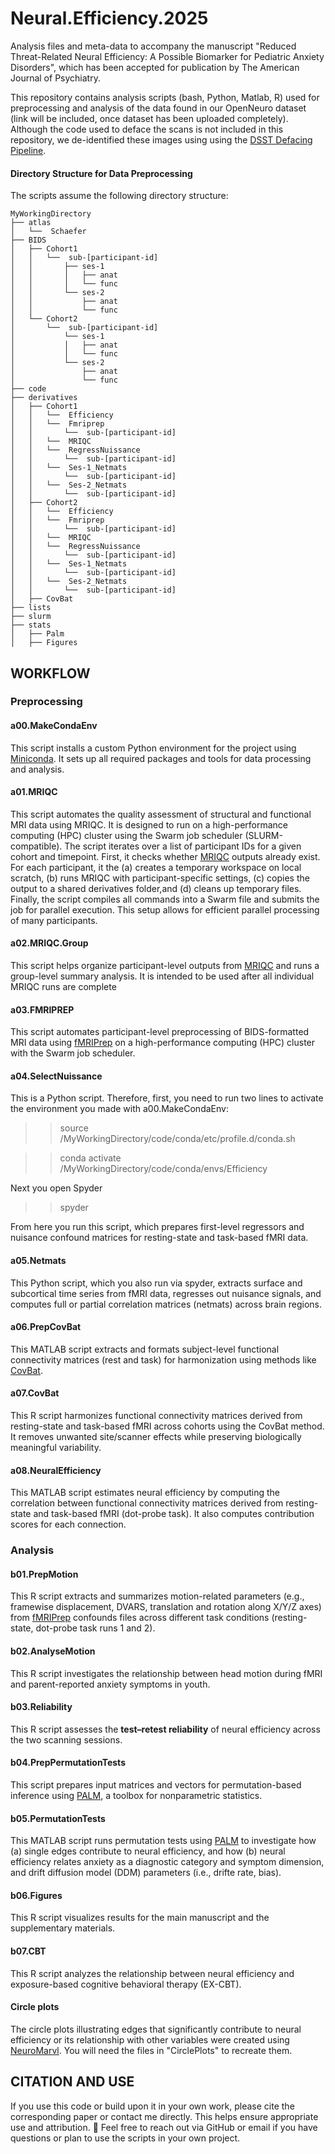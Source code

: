 # Neural.Efficiency.2025
Analysis files and meta-data to accompany the manuscript "Reduced Threat-Related Neural Efficiency: A Possible Biomarker for Pediatric Anxiety Disorders", which has been accepted for publication by The American Journal of Psychiatry.

This repository contains analysis scripts (bash, Python, Matlab, R) used for preprocessing and analysis of the data found in our OpenNeuro dataset (link will be included, once dataset has been uploaded completely). Although the code used to deface the scans is not included in this repository, we de-identified these images using using the [DSST Defacing Pipeline](https://github.com/nimh-dsst/dsst-defacing-pipeline).

#### Directory Structure for Data Preprocessing

The scripts assume the following directory structure:

```
MyWorkingDirectory
├── atlas
│   └──  Schaefer
├── BIDS
│   ├── Cohort1
│   │   └──  sub-[participant-id]
│   │       ├── ses-1
│   │       │   ├── anat
│   │       │   └── func
│   │       └── ses-2
│   │           ├── anat
│   │           └── func
│   └── Cohort2
│       └──  sub-[participant-id]
│           └── ses-1
│           │   ├── anat
│           │   └── func
│           └── ses-2
│               ├── anat
│               └── func
├── code
├── derivatives
│   ├── Cohort1
│   │   └──  Efficiency
│   │   └──  Fmriprep
│   │       └──  sub-[participant-id]
│   │   └──  MRIQC
│   │   └──  RegressNuissance
│   │       └──  sub-[participant-id]
│   │   └──  Ses-1_Netmats
│   │       └──  sub-[participant-id]
│   │   └──  Ses-2_Netmats
│   │       └──  sub-[participant-id]
│   ├── Cohort2
│   │   └──  Efficiency
│   │   └──  Fmriprep
│   │       └──  sub-[participant-id]
│   │   └──  MRIQC
│   │   └──  RegressNuissance
│   │       └──  sub-[participant-id]
│   │   └──  Ses-1_Netmats
│   │       └──  sub-[participant-id]
│   │   └──  Ses-2_Netmats
│   │       └──  sub-[participant-id]
│   ├── CovBat
├── lists
├── slurm
├── stats
│   ├── Palm
│   ├── Figures
```

## WORKFLOW
### Preprocessing
#### a00.MakeCondaEnv
This script installs a custom Python environment for the project using [Miniconda](https://www.anaconda.com/docs/getting-started/miniconda/main). It sets up all required packages and tools for data processing and analysis.

#### a01.MRIQC
This script automates the quality assessment of structural and functional MRI data using MRIQC. It is designed to run on a high-performance computing (HPC) cluster using the Swarm job scheduler (SLURM-compatible). The script iterates over a list of participant IDs for a given cohort and timepoint. First, it checks whether [MRIQC](https://mriqc.readthedocs.io/en/stable/) outputs already exist. For each participant, it the (a) creates a temporary workspace on local scratch, (b) runs MRIQC with participant-specific settings, (c) copies the output to a shared derivatives folder,and (d) cleans up temporary files. Finally, the script compiles all commands into a Swarm file and submits the job for parallel execution. This setup allows for efficient parallel processing of many participants.

#### a02.MRIQC.Group
This script helps organize participant-level outputs from [MRIQC](https://mriqc.readthedocs.io/en/stable/) and runs a group-level summary analysis. It is intended to be used after all individual MRIQC runs are complete 

#### a03.FMRIPREP
This script automates participant-level preprocessing of BIDS-formatted MRI data using [fMRIPrep](https://fmriprep.org/en/stable/) on a high-performance computing (HPC) cluster with the Swarm job scheduler.

#### a04.SelectNuissance
This is a Python script. Therefore, first, you need to run two lines to activate the environment you made with a00.MakeCondaEnv:
>> source /MyWorkingDirectory/code/conda/etc/profile.d/conda.sh

>> conda activate /MyWorkingDirectory/code/conda/envs/Efficiency

Next you open Spyder

>> spyder

From here you run this script, which prepares first-level regressors and nuisance confound matrices for resting-state and task-based fMRI data.

#### a05.Netmats
This Python script, which you also run via spyder, extracts surface and subcortical time series from fMRI data, regresses out nuisance signals, and computes full or partial correlation matrices (netmats) across brain regions.

#### a06.PrepCovBat
This MATLAB script extracts and formats subject-level functional connectivity matrices (rest and task) for harmonization using methods like [CovBat](https://github.com/andy1764/CovBat_Harmonization).

#### a07.CovBat
This R script harmonizes functional connectivity matrices derived from resting-state and task-based fMRI across cohorts using the CovBat method. It removes unwanted site/scanner effects while preserving biologically meaningful variability.

#### a08.NeuralEfficiency
This MATLAB script estimates neural efficiency by computing the correlation between functional connectivity matrices derived from resting-state and task-based fMRI (dot-probe task). It also computes contribution scores for each connection.

### Analysis
#### b01.PrepMotion
This R script extracts and summarizes motion-related parameters (e.g., framewise displacement, DVARS, translation and rotation along X/Y/Z axes) from [fMRIPrep](https://fmriprep.org/en/stable/) confounds files across different task conditions (resting-state, dot-probe task runs 1 and 2).

#### b02.AnalyseMotion
This R script investigates the relationship between head motion during fMRI and parent-reported anxiety symptoms in youth.

#### b03.Reliability
This R script assesses the **test–retest reliability** of neural efficiency across the two scanning sessions.

#### b04.PrepPermutationTests
This script prepares input matrices and vectors for permutation-based inference using [PALM](https://fsl.fmrib.ox.ac.uk/fsl/fslwiki/PALM), a toolbox for nonparametric statistics.

#### b05.PermutationTests
This MATLAB script runs permutation tests using [PALM](https://fsl.fmrib.ox.ac.uk/fsl/fslwiki/PALM) to investigate how (a) single edges contribute to neural efficiency, and how (b) neural efficiency relates anxiety as a diagnostic category and symptom dimension, and drift diffusion model (DDM) parameters (i.e., drifte rate, bias).

#### b06.Figures
This R script visualizes results for the main manuscript and the supplementary materials.

#### b07.CBT
This R script analyzes the relationship between neural efficiency and exposure-based cognitive behavioral therapy (EX-CBT). 

#### Circle plots
The circle plots illustrating edges that significantly contribute to neural efficiency or its relationship with other variables were created using [NeuroMarvl](https://immersive.erc.monash.edu/neuromarvl/). You will need the files in "CirclePlots" to recreate them.

## CITATION AND USE
If you use this code or build upon it in your own work, please cite the corresponding paper or contact me directly. This helps ensure appropriate use and attribution.
📩 Feel free to reach out via GitHub or email if you have questions or plan to use the scripts in your own project.

